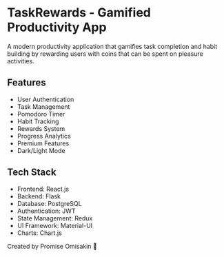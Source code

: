 # TaskRewards - Gamified Productivity App

A modern productivity application that gamifies task completion and habit building by rewarding users with coins that can be spent on pleasure activities.

## Features

- User Authentication
- Task Management
- Pomodoro Timer
- Habit Tracking
- Rewards System
- Progress Analytics
- Premium Features
- Dark/Light Mode

## Tech Stack

- Frontend: React.js
- Backend: Flask
- Database: PostgreSQL
- Authentication: JWT
- State Management: Redux
- UI Framework: Material-UI
- Charts: Chart.js

Created by Promise Omisakin 🚀  